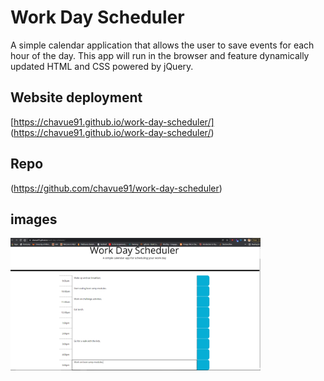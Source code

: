 # Work Day Scheduler

A simple calendar application that allows the user to save events for each hour of the day. This app will run in the browser and feature dynamically updated HTML and CSS powered by jQuery.


## Website deployment 
[https://chavue91.github.io/work-day-scheduler/] (https://chavue91.github.io/work-day-scheduler/)

## Repo 
(https://github.com/chavue91/work-day-scheduler)

## images
<img src="./assets/images/work-day-scheduler.PNG" style="width: 400px" alt="site screenshot">




